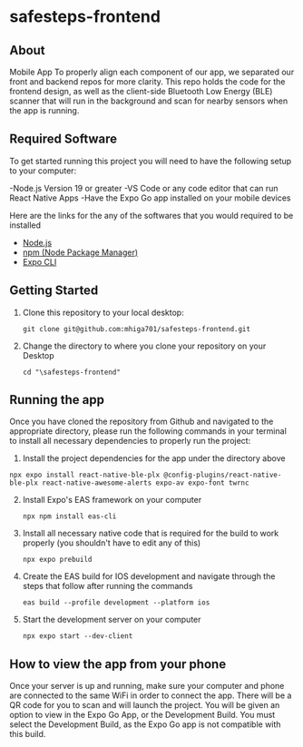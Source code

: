 # safesteps-frontend

## About
Mobile App
To properly align each component of our app, we separated our front and backend repos for more clarity. This repo holds the code for the frontend design, as well as the client-side Bluetooth Low Energy (BLE) scanner that will run in the background and scan for nearby sensors when the app is running. 
## Required Software

To get started running this project you will need to have the following setup to your computer:

-Node.js Version 19 or greater 
-VS Code or any code editor that can run React Native Apps
-Have the Expo Go app installed on your mobile devices

Here are the links for the any of the softwares that you would required to be installed

- [Node.js](https://nodejs.org/)
- [npm (Node Package Manager)](https://www.npmjs.com/get-npm)
- [Expo CLI](https://docs.expo.dev/get-started/installation/)

## Getting Started 

1. Clone this repository to your local desktop:

   ```shell
   git clone git@github.com:mhiga701/safesteps-frontend.git
   ```
2. Change the directory to where you clone your repository on your Desktop 
   ```shell
   cd "\safesteps-frontend"
   ```

## Running the app
Once you have cloned the repository from Github and navigated to the appropriate directory, please run the following commands in your terminal to install all necessary dependencies to properly run the project:

1.  Install the project dependencies for the app under the directory above
   ```shell
   npx expo install react-native-ble-plx @config-plugins/react-native-ble-plx react-native-awesome-alerts expo-av expo-font twrnc
   ```
2. Install Expo's EAS framework on your computer
   ```shell
   npx npm install eas-cli
   ```
3. Install all necessary native code that is required for the build to work properly (you shouldn't have to edit any of this)
   ```shell
   npx expo prebuild
   ```
4. Create the EAS build for IOS development and navigate through the steps that follow after running the commands
   ```shell
   eas build --profile development --platform ios
   ```
6. Start the development server on your computer
   ```shell
   npx expo start --dev-client
   ```

## How to view the app from your phone
Once your server is up and running, make sure your computer and phone are connected to the same WiFi in order to connect the app.
There will be a QR code for you to scan and will launch the project. You will be given an option to view in the Expo Go App, or the Development Build. You must select the Development Build, as the Expo Go app is not compatible with this build.
